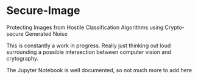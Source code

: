 # Secure-Image
Protecting Images from Hostile Classification Algorithms using Crypto-secure Generated Noise

This is constantly a work in progress. Really just thinking out loud surrounding a possible intersection between computer vision and crytography.

The Jupyter Notebook is well documented, so not much more to add here
